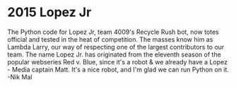 # 2015 Lopez Jr
The Python code for Lopez Jr, team 4009's Recycle Rush bot, now totes official and tested
in the heat of competition.
The masses know him as Lambda Larry, our way of respecting one of the largest contributors
to our team.
The name Lopez Jr. has originated from the eleventh season of the popular
webseries Red v. Blue, since it's a robot & we already have a Lopez - Media
captain Matt. It's a nice robot, and I'm glad we can run Python on it.
-Nik Mal
